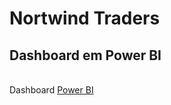 # Nortwind Traders

## Dashboard em Power BI
<br />Dashboard [Power BI](https://app.powerbi.com/view?r=eyJrIjoiNzYzNGI1MTYtODRkYi00MjMzLWFkYWItYTFkNTVhYmZmODg4IiwidCI6ImQ3ODZiMTczLTY0NjMtNGQ1OS05ZTcyLWIwZjc1NTM1MGI4MyJ9)
